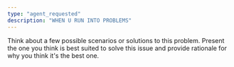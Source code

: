 ```yaml
---
type: "agent_requested"
description: "WHEN U RUN INTO PROBLEMS"
---
```

Think about a few possible scenarios or solutions to this problem. Present the one you think is best suited to solve this issue and provide rationale for why you think it's the best one.
